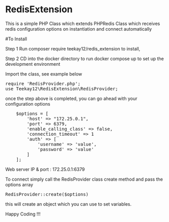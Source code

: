 # RedisExtension

This is a simple PHP Class which extends PHPRedis Class which receives redis configuration options on instantiation and connect automatically

#To Install

Step 1
Run composer require teekay12/redis_extension to install,

Step 2
CD into the docker directory to run docker compose up to set up the development environment

Import the class, see example below

<pre>
require 'RedisProvider.php';
use Teekay12\RedisExtension\RedisProvider;
</pre>

once the step above is completed, you can go ahead with your configuration options

<pre>
    $options = [
        'host' => "172.25.0.1",
        'port' => 6379,
        'enable_calling_class' => false,
        'connection_timeout' => 1
        'auth' => [
            'username' => 'value',
            'password' => 'value'
        ]
    ];
</pre>

Web server IP & port : 172.25.0.1:6379

To connect simply call the RedisProvider class create method and pass the options array

<pre>RedisProvider::create($options)</pre>

this will create an object which you can use to set variables.

Happy Coding !!!
